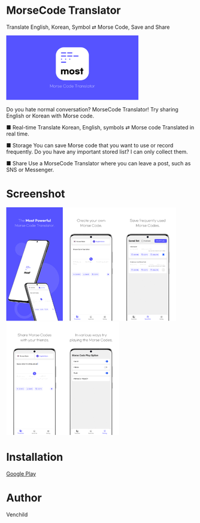 # MorseCode Translator

Translate  English, Korean, Symbol ⇄ Morse Code, Save and Share

<img src="https://github.com/Venchild/morse-code-translator/blob/main/images/graphic_image.png" width="70%" height="70%"/>

Do you hate normal conversation? MorseCode Translator!
Try sharing English or Korean with Morse code.

■ Real-time Translate
Korean, English, symbols ⇄ Morse code Translated in real time.

■ Storage
You can save Morse code that you want to use or record frequently.
Do you have any important stored list? I can only collect them.

■ Share
Use a MorseCode Translator where you can leave a post, such as SNS or Messenger.

Screenshot
============
<img src="https://github.com/Venchild/morse-code-translator/blob/main/images/screen_01_en.png" width="30%" height="30%"/><img src="https://github.com/Venchild/morse-code-translator/blob/main/images/screen_02_en.png" width="30%" height="30%"/><img src="https://github.com/Venchild/morse-code-translator/blob/main/images/screen_03_en.png" width="30%" height="30%"/><img src="https://github.com/Venchild/morse-code-translator/blob/main/images/screen_04_en.png" width="30%" height="30%"/><img src="https://github.com/Venchild/morse-code-translator/blob/main/images/screen_05_en.png" width="30%" height="30%"/>

Installation
============
[Google Play](https://play.google.com/store/apps/details?id=com.venchild.morse&hl=en, "google play link")

Author
============
Venchild
